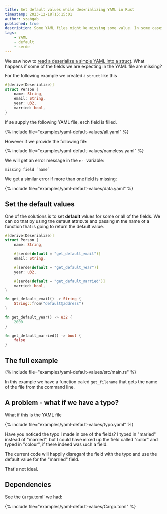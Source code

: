 ```yaml
---
title: Set default values while deserializing YAML in Rust
timestamp: 2023-12-18T15:15:01
author: szabgab
published: true
description: Some YAML files might be missing some value. In some cases we might want to set default values in the deserialized struct.
tags:
    - YAML
    - default
    - serde
---
```


We saw how to [read a deserialize a simple YAML into a struct](/read-simple-yaml). What happens if some of the fields we are expecting in the YAML file are missing?

For the following example we created a `struct` like this

```rust
#[derive(Deserialize)]
struct Person {
    name: String,
    email: String,
    year: u32,
    married: bool,
}
```

If se supply the following YAML file, each field is filled.

{% include file="examples/yaml-default-values/all.yaml" %}

However if we provide the following file:

{% include file="examples/yaml-default-values/nameless.yaml" %}

We will get an error message in the `err` variable:

```
missing field `name`
```

We get a similar error if more than one field is missing:

{% include file="examples/yaml-default-values/data.yaml" %}

## Set the default values

One of the solutions is to set **default** values for some or all of the fields.
We can do that by using the default attribute and passing in the name of a function
that is going to return the default value.

```rust
#[derive(Deserialize)]
struct Person {
    name: String,

    #[serde(default = "get_default_email")]
    email: String,

    #[serde(default = "get_default_year")]
    year: u32,

    #[serde(default = "get_default_married")]
    married: bool,
}

fn get_default_email() -> String {
    String::from("default@address")
}

fn get_default_year() -> u32 {
    2000
}

fn get_default_married() -> bool {
    false
}
```


## The full example

{% include file="examples/yaml-default-values/src/main.rs" %}

In this example we have a function called `get_filename` that gets the name of the file from the command line.


## A problem - what if we have a typo?

What if this is the YAML file

{% include file="examples/yaml-default-values/typo.yaml" %}

Have you noticed the typo I made in one of the fields? I typed in "maried" instead of "married", but I could have mixed up the field called "color" and typed in "colour",
if there indeed was such a field.

The current code will happily disregard the field with the typo and use the default value for the "married" field.

That's not ideal.


## Dependencies

See the `Cargo`.toml` we had:

{% include file="examples/yaml-default-values/Cargo.toml" %}


